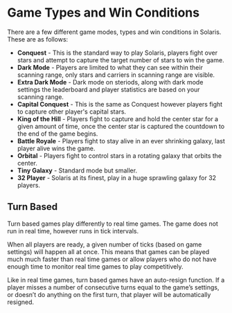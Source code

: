 # Game Types and Win Conditions
There are a few different game modes, types and win conditions in Solaris. These are as follows:

- **Conquest** - This is the standard way to play Solaris, players fight over stars and attempt to capture the target number of stars to win the game.
- **Dark Mode** - Players are limited to what they can see within their scanning range, only stars and carriers in scanning range are visible.
- **Extra Dark Mode** - Dark mode on steriods, along with dark mode settings the leaderboard and player statistics are based on your scanning range.
- **Capital Conquest** - This is the same as Conquest however players fight to capture other player's capital stars.
- **King of the Hill** - Players fight to capture and hold the center star for a given amount of time, once the center star is captured the countdown to the end of the game begins.
- **Battle Royale** - Players fight to stay alive in an ever shrinking galaxy, last player alive wins the game.
- **Orbital** - Players fight to control stars in a rotating galaxy that orbits the center.
- **Tiny Galaxy** - Standard mode but smaller.
- **32 Player** - Solaris at its finest, play in a huge sprawling galaxy for 32 players.

## Turn Based
Turn based games play differently to real time games. The game does not run in real time, however runs in tick intervals.

When all players are ready, a given number of ticks (based on game settings) will happen all at once. This means that games can be played much much faster than real time games or allow players who do not have enough time to monitor real time games to play competitively.

Like in real time games, turn based games have an auto-resign function. If a player misses a number of consecutive turns equal to the game’s settings, or doesn’t do anything on the first turn, that player will be automatically resigned.

